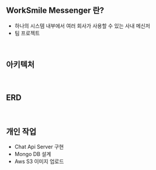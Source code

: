 ## WorkSmile Messenger 란?
- 하나의 시스템 내부에서 여러 회사가 사용할 수 있는 사내 메신저
- 팀 프로젝트  
<br/>

## 아키텍처
<br/>

## ERD
<br/>

## 개인 작업
- Chat Api Server 구현
- Mongo DB 설계
- Aws S3 이미지 업로드
<br/>
